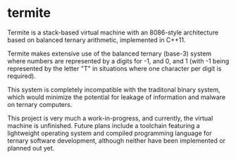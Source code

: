 # termite
Termite is a stack-based virtual machine with an 8086-style architecture based on balanced ternary arithmetic, implemented in C++11. 

Termite makes extensive use of the balanced ternary (base-3) system where numbers are represented by a digits for -1, and 0, and 1 (with -1 being represented by the letter "T" in situations where one character per digit is required). 

This system is completely incompatible with the traditonal binary system, which would minimize the potential for leakage of information and malware on ternary computers.

This project is very much a work-in-progress, and currently, the virtual machine is unfinished. Future plans include a toolchain featuring a lightweight operating system and compiled programming language for ternary software development, although neither have been implemented or planned out yet.
